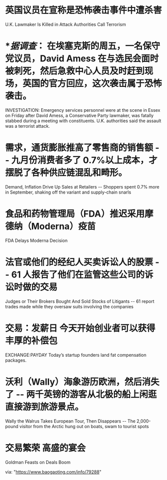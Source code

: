 [#]: subject: "华尔街日报简讯-2021-10-16&17"
[#]: via: "https://www.baogaoting.com/info/79288"
[#]: author: "https://www.baogaoting.com/info/79288"
[#]: collector: "guevaraya"
[#]: translator: "guevaraya "
[#]: reviewer: " "
[#]: publisher: " "
[#]: url: " "

# 英国议员在宣称是恐怖袭击事件中遭杀害
U.K. Lawmaker Is Killed in Attack Authorities Call Terrorism
# **据调查*： 在埃塞克斯的周五，一名保守党议员，David Amess 在与选民会面时被刺死，然后急救中心人员及时赶到现场，英国的官方回应，这次袭击属于恐怖袭击。
INVESTIGATION: Emergency services personnel were at the scene in Essex on Friday after David Amess, a Conservative Party lawmaker, was fatally stabbed during a meeting with constituents. U.K. authorities said the assault was a terrorist attack.
# 需求，通货膨胀推高了零售商的销售额 -- 九月份消费者多了 0.7%以上成本，才摆脱了各种供应链混乱和畸形。
Demand, Inflation Drive Up Sales at Retailers -- Shoppers spent 0.7% more in September, shaking off the variant and supply-chain snarls
#  食品和药物管理局（FDA）推迟采用摩德纳（Moderna）疫苗
FDA Delays Moderna Decision
#  法官或他们的经纪人买卖诉讼人的股票 -- 61 人报告了他们在监管这些公司的诉讼时做的交易
Judges or Their Brokers Bought And Sold Stocks of Litigants -- 61 report trades made while they oversaw suits involving the companies
# 交易：发薪日 今天开始创业者可以获得丰厚的补偿包
EXCHANGE:PAYDAY Today’s startup founders land fat compensation packages.
# 沃利（Wally）海象游历欧洲，然后消失了 -- 两千英镑的游客从北极的船上闲逛直接游到旅游景点。
Wally the Walrus Takes European Tour, Then Disappears -- The 2,000-pound visitor from the Arctic hung out on boats, swam to tourist spots
# 交易繁荣 高盛的宴会
Goldman Feasts on Deals Boom



via: "https://www.baogaoting.com/info/79288"
